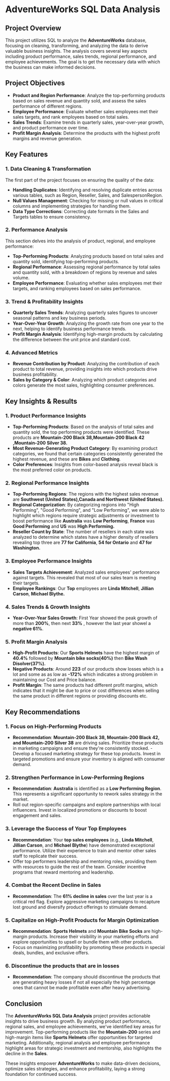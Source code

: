 # AdventureWorks SQL Data Analysis

## Project Overview

This project utilizes SQL to analyze the **AdventureWorks** database, focusing on cleaning, transforming, and analyzing the data to derive valuable business insights. The analysis covers several key aspects including product performance, sales trends, regional performance, and employee achievements. The goal is to get the necessary data with which the business can make informed decisions.

## Project Objectives

- **Product and Region Performance**: Analyze the top-performing products based on sales revenue and quantity sold, and assess the sales performance of different regions.
- **Employee Performance**: Evaluate whether sales employees met their sales targets, and rank employees based on total sales.
- **Sales Trends**: Examine trends in quarterly sales, year-over-year growth, and product performance over time.
- **Profit Margin Analysis**: Determine the products with the highest profit margins and revenue generation.

## Key Features

### 1. **Data Cleaning & Transformation**
The first part of the project focuses on ensuring the quality of the data:
- **Handling Duplicates**: Identifying and resolving duplicate entries across various tables, such as Region, Reseller, Sales, and SalespersonRegion.
- **Null Values Management**: Checking for missing or null values in critical columns and implementing strategies for handling them.
- **Data Type Corrections**: Correcting date formats in the Sales and Targets tables to ensure consistency.

### 2. **Performance Analysis**
This section delves into the analysis of product, regional, and employee performance:
- **Top-Performing Products**: Analyzing products based on total sales and quantity sold, identifying top-performing products.
- **Regional Performance**: Assessing regional performance by total sales and quantity sold, with a breakdown of regions by revenue and sales volume.
- **Employee Performance**: Evaluating whether sales employees met their targets, and ranking employees based on sales performance.

### 3. **Trend & Profitability Insights**
- **Quarterly Sales Trends**: Analyzing quarterly sales figures to uncover seasonal patterns and key business periods.
- **Year-Over-Year Growth**: Analyzing the growth rate from one year to the next, helping to identify business performance trends.
- **Profit Margin Analysis**: Identifying high-margin products by calculating the difference between the unit price and standard cost.

### 4. **Advanced Metrics**
- **Revenue Contribution by Product**: Analyzing the contribution of each product to total revenue, providing insights into which products drive business profitability.
- **Sales by Category & Color**: Analyzing which product categories and colors generate the most sales, highlighting consumer preferences.
## Key Insights & Results

### 1. **Product Performance Insights**
- **Top-Performing Products**: Based on the analysis of total sales and quantity sold, the top performing products were identified. These products are **Mountain-200 Black 38,Mountain-200 Black 42 ,Mountain-200 Silver 38.**
- **Most Revenue-Generating Product Category**: By examining product categories, we found that certain categories consistently generated the highest revenue, and these are **Bikes** and **Clothing**.
- **Color Preferences**: Insights from color-based analysis reveal black is the most preferred color on products.

### 2. **Regional Performance Insights**
- **Top-Performing Regions**: The regions with the highest sales revenue are **Southwest	(United States),Canada and Northwest (United States).**
- **Regional Categorization**: By categorizing regions into "High Performing", "Good Performing", and "Low Performing", we were able to highlight which regions require strategic adjustments or investment to boost performance like **Australia** was **Low Performing**, **France** was **Good Performing** and **US** was **High Performing.**
- **Reseller Count by State**: The number of resellers in each state was analyzed to determine which states have a higher density of resellers revealing top three are **77	for California**, **54	for Ontario** and  **47	for Washington.**
### 3. **Employee Performance Insights**
- **Sales Targets Achievement**: Analyzed sales employees' performance against targets. This revealed that most of our sales team is meeting their targets.
- **Employee Rankings**: Our **Top** employees are **Linda Mitchell**, **Jillian Carson**, **Michael Blythe.**

### 4. **Sales Trends & Growth Insights**
- **Year-Over-Year Sales Growth**: First Year showed the peak growth of more than **200%**, then next **33%** , however the last year showel a **negative 61%**.

### 5. **Profit Margin Analysis**
- **High-Profit Products**: Our **Sports Helmets** have the highest margin of **40.4%** followed by **Mountain bike socks(40%)** then **Bike Wash Disolver(37%).**
- **Negative Products**: Around **223** of our products show losses which is a lot and some as as low as **-172%** which indicates a strong problem in maintaining  our Cost and Price balance.
- **Profit Margin**: The same products had different profit margins, which indicates that it might be due to price or cost differences when selling the same product in different regions or providing discounts etc.

## Key Recommendations

### 1. **Focus on High-Performing Products**
- **Recommendation**: **Mountain-200 Black 38, Mountain-200 Black 42, and Mountain-200 Silver 38** are driving sales. Prioritize these products in marketing campaigns and ensure they're consistently stocked.
  -Develop a focused marketing strategy for these top products. Invest in targeted promotions and ensure your inventory is aligned with consumer demand.

### 2. **Strengthen Performance in Low-Performing Regions**
- **Recommendation**: **Australia** is identified as a **Low Performing Region**. This represents a significant opportunity to rework sales strategy in the market.
- Roll out region-specific campaigns and explore partnerships with local influencers. Invest in localized promotions or discounts to boost engagement and sales.

### 3. **Leverage the Success of Your Top Employees**
- **Recommendation**: Your **top sales employees** (e.g., **Linda Mitchell**, **Jillian Carson**, and **Michael Blythe**) have demonstrated exceptional performance. Utilize their experience to train and mentor other sales staff to replicate their success.
- Offer top performers leadership and mentoring roles, providing them with resources to guide the rest of the team. Consider incentive programs that reward mentoring and leadership.

### 4. **Combat the Recent Decline in Sales**
- **Recommendation**: The **61% decline in sales** over the last year is a critical red flag. Explore aggressive marketing campaigns to recapture lost ground and diversify product offerings to stimulate demand.

### 5. **Capitalize on High-Profit Products for Margin Optimization**
- **Recommendation**: **Sports Helmets** and **Mountain Bike Socks** are high-margin products. Increase their visibility in your marketing efforts and explore opportunities to upsell or bundle them with other products.
- Focus on maximizing profitability by promoting these products in special deals, bundles, and exclusive offers.
  
### 6. **Discontinue the products that are in losses**
- **Recommendation**: The company should discontinue the products that are generating heavy losses if not all especially the high percentage ones that cannot be made profitable even after heavy advertising.

## Conclusion

The **AdventureWorks SQL Data Analysis** project provides actionable insights to drive business growth. By analyzing product performance, regional sales, and employee achievements, we've identified key areas for improvement. Top-performing products like the **Mountain-200** series and high-margin items like **Sports Helmets** offer opportunities for targeted marketing. Additionally, regional analysis and employee performance highlight areas for strategic investment and mentorship, also highlights the decline in the **Sales**.

These insights empower **AdventureWorks** to make data-driven decisions, optimize sales strategies, and enhance profitability, laying a strong foundation for continued success.





